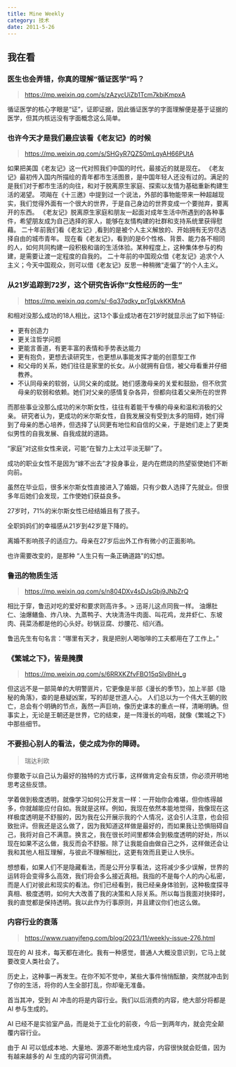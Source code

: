 ```yaml
---
title: Mine Weekly
category: 技术
date: 2011-5-26
---
```




## 我在看

### 医生也会弄错，你真的理解“循证医学”吗？
> https://mp.weixin.qq.com/s/zAzycUiZb1Tcm7kbiKmpxA

循证医学的核心字眼是“证”，证即证据，因此循证医学的字面理解便是基于证据的医学，但其内核远没有字面概念这么简单。


### 也许今天才是我们最应该看《老友记》的时候
> https://mp.weixin.qq.com/s/SHGyR7QZS0mLqyAH66PUtA

如果把美国《老友记》这一代对照我们中国的时代，最接近的就是现在。
《老友记》最初传入国内所描绘的青年都市生活图景，是中国年轻人还没有过的。满足的是我们对于都市生活的向往，和对于脱离原生家庭、探索以友情为基础重新构建生活的渴望。
项飚在《十三邀》中提到过一个说法，外部的事物能带来一种超越现实，我们觉得外面有一个很大的世界，于是自己身边的世界变成一个要抛弃，要离开的东西。
《老友记》脱离原生家庭和朋友一起面对成年生活中所遇到的各种事件，希望朋友成为自己选择的家人，能够在友情构建的社群和支持系统里获得慰藉。
二十年前我们看《老友记》,看到的是被个人主义解放的、开始拥有无穷尽选择自由的城市青年。
现在看《老友记》，看到的是6个性格、背景、能力各不相同的人，如何共同构建一段积极和谐的生活体验。某种程度上，这种集体参与的构建，是需要让渡一定程度的自我的。
二十年前的中国观众借《老友记》追求个人主义；今天中国观众，则可以借《老友记》反思一种稍微“走偏了”的个人主义。

### 从21岁追踪到72岁，这个研究告诉你“女性经历的一生”
> https://mp.weixin.qq.com/s/-6q37qdky_prTgLvkKKMnA

和相对没那么成功的18人相比，这13个事业成功者在21岁时就显示出了如下特征:
- 更有创造力
- 更关注哲学问题
- 更能言善道，有更丰富的表情和手势表达能力
- 更有抱负，更想去读研究生，也更想从事能发挥才能的创意型工作
- 和父母的关系，她们往往是家里的长女。从小就拥有自信，被父母看重并仔细教养。
- 不认同母亲的软弱，认同父亲的成就。她们感激母亲的关爱和鼓励，但不欣赏母亲的软弱和依赖。她们对父亲的感情复杂各异，但都向往着父亲所在的世界

而那些事业没那么成功的米尔斯女性，往往有着能干专横的母亲和温和消极的父亲。
研究者认为，更成功的米尔斯女性，自我发展没有受到太多的阻碍，她们得到了母亲的悉心培养，但选择了认同更有地位和自信的父亲，于是她们走上了更类似男性的自我发展、自我成就的道路。

“家庭”对这些女性来说，可能“在智力上太过平淡无聊”了。

成功的职业女性不是因为“嫁不出去”才投身事业，是内在燃烧的热望驱使她们不断向前。

虽然在毕业后，很多米尔斯女性直接进入了婚姻，只有少数人选择了先就业。但很多年后她们会发现，工作使她们获益良多。

27岁时，71%的米尔斯女性已经结婚且有了孩子。

全职妈妈们的幸福感从21岁到42岁是下降的。

离婚不影响孩子的适应力。母亲在27岁后出外工作有微小的正面影响。

也许需要改变的，是那种 “人生只有一条正确道路”的幻想。

### 鲁迅的物质生活
> https://mp.weixin.qq.com/s/n804DXv4sDJsGbj9JNbZrQ

相比于穿，鲁迅对吃的爱好和要求则高许多。> 迅哥儿这点同我一样。
油爆肚仁、油爆鳝鱼、炸八块、九蒸鸭子、大块清汤牛肉面、叫花鸡，龙井虾仁、东坡肉、莼菜汤都是他的心头好。砂锅豆腐、炒腰花、绍兴酒。

鲁迅先生有句名言：“哪里有天才，我是把别人喝咖啡的工夫都用在了工作上。”

### 《繁城之下》，皆是腌臢
> https://mp.weixin.qq.com/s/6RRXKZfvFBO15qSlvBhH_g

但这远不是一部简单的大明警匪片，它更像是半部《漫长的季节》，加上半部《隐秘的角落》，查的是悬疑凶案，写的却是世道人心。
人们总以为一个伟大王朝的败亡，总会有个明确的节点，轰然一声巨响，像历史课本的重点一样，清晰明确。但事实上，无论是王朝还是世界，它的结束，是一阵漫长的呜咽，就像《繁城之下》中那些细节。

### 不要担心别人的看法，使之成为你的障碍。
> 瑞达利欧

你要敢于以自己认为最好的独特的方式行事，这样做肯定会有反馈，你必须开明地思考这些反馈。 

学着做到极度透明，就像学习如何公开发言一样：一开始你会难堪，但你练得越多，你就越能应付自如。我就是这样。例如，我现在依然本能地觉得，我像现在这样极度透明是不舒服的，因为我在公开展示我的个人情况，这会引人注意，也会招致批评。但我还是这么做了，因为我知道这样做是最好的，而如果我让恐惧阻碍自己，我将对自己不满意。换言之，我在很长时间里都体会到极度透明的好处，所以现在如果不这么做，我反而会不舒服。除了让我能自由做自己之外，这样做还会让我和其他人相互理解，与彼此不理解相比，这更有效而且更让人快乐。

想想看，如果人们不是隐藏看法，而是公开分享看法，这将减少多少误解，世界的运转将会变得多么高效，我们将会多么接近真相。我指的不是每个人的内心私密，而是人们对彼此和现实的看法。你们已经看到，我已经亲身体验到，这种极度探寻真相、极度透明，如何大大改善了我的决策和人际关系。所以每当我面对抉择时，我的直觉都是保持透明。我以此作为行事原则，并且建议你们也这么做。

### 内容行业的衰落
> https://www.ruanyifeng.com/blog/2023/11/weekly-issue-276.html

现在的 AI 技术，每天都在进化。我有一种感觉，普通人大概没意识到，它马上就要改变人类社会了。

历史上，这种事一再发生。在你不知不觉中，某些大事件悄悄酝酿，突然就冲击到了你的生活，将你的人生全部打乱，你却毫无准备。

首当其冲，受到 AI 冲击的将是内容行业。我们以后消费的内容，绝大部分将都是 AI 参与生成的。

AI 已经不是实验室产品，而是处于工业化的前夜，今后一到两年内，就会完全颠覆内容行业。

由于 AI 可以低成本地、大量地、源源不断地生成内容，内容很快就会贬值，因为有越来越多的 AI 生成的内容可供消费。
